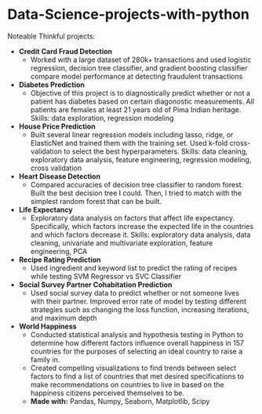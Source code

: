 # Data-Science-projects-with-python
Noteable Thinkful projects: 

* __Credit Card Fraud Detection__ 
  * Worked with a large dataset of 280k+ transactions and used logistic regression, decision tree classifier, and gradient boosting classifier compare model performance at detecting fraudulent transactions
* __Diabetes Prediction__ 
  * Objective of this project is to diagnostically predict whether or not a patient has diabetes based on certain diagonostic measurements. All patients are females at least 21 years old of Pima Indian heritage. Skills: data exploration, regression modeling
* __House Price Prediction__ 
  * Built several linear regression models including lasso, ridge, or ElasticNet and trained them with the training set. Used k-fold cross-validation to select the best hyperparameters. Skills: data cleaning, exploratory data analysis, feature engineering, regression modeling, cross validation
* __Heart Disease Detection__ 
  * Compared accuracies of decision tree classifier to random forest. Built the best decision tree I could. Then, I tried to match with the simplest random forest that can be built.
* __Life Expectancy__ 
  * Exploratory data analysis on factors that affect life expectancy. Specifically, which factors increase the expected life in the countries and which factors decrease it. Skills: exploratory data analysis, data cleaning, univariate and multivariate exploration, feature engineering, PCA
* __Recipe Rating Prediction__ 
  * Used ingredient and keyword list to predict the rating of recipes while testing SVM Regressor vs SVC Classifier
* __Social Survey Partner Cohabitation Prediction__ 
  * Used social survey data to predict whether or not someone lives with their partner. Improved error rate of model by testing different strategies such as changing the loss function, increasing iterations, and maximum depth
* __World Happiness__ 
  * Conducted statistical analysis and hypothesis testing in Python to determine how different factors influence overall happiness in 157 countries for the purposes of selecting an ideal country to raise a family in. 
  * Created compelling visualizations to find trends between select factors to find a list of countries that met desired specifications to make recommendations on countries to live in based on the happiness citizens perceived themselves to be.
  * __Made with:__  Pandas, Numpy, Seaborn, Matplotlib, Scipy


